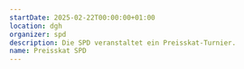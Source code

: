 ```yaml
---
startDate: 2025-02-22T00:00:00+01:00
location: dgh
organizer: spd
description: Die SPD veranstaltet ein Preisskat-Turnier.
name: Preisskat SPD
---
```

